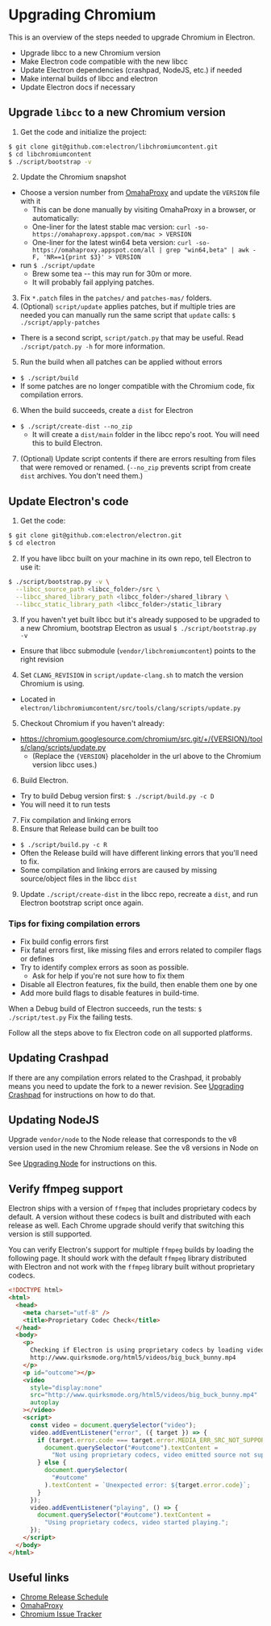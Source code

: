 # Upgrading Chromium

This is an overview of the steps needed to upgrade Chromium in Electron.

- Upgrade libcc to a new Chromium version
- Make Electron code compatible with the new libcc
- Update Electron dependencies (crashpad, NodeJS, etc.) if needed
- Make internal builds of libcc and electron
- Update Electron docs if necessary

## Upgrade `libcc` to a new Chromium version

1. Get the code and initialize the project:

```sh
$ git clone git@github.com:electron/libchromiumcontent.git
$ cd libchromiumcontent
$ ./script/bootstrap -v
```

2. Update the Chromium snapshot

- Choose a version number from [OmahaProxy](https://omahaproxy.appspot.com/)
  and update the `VERSION` file with it
  - This can be done manually by visiting OmahaProxy in a browser, or automatically:
  - One-liner for the latest stable mac version: `curl -so- https://omahaproxy.appspot.com/mac > VERSION`
  - One-liner for the latest win64 beta version: `curl -so- https://omahaproxy.appspot.com/all | grep "win64,beta" | awk -F, 'NR==1{print $3}' > VERSION`
- run `$ ./script/update`
  - Brew some tea -- this may run for 30m or more.
  - It will probably fail applying patches.

3. Fix `*.patch` files in the `patches/` and `patches-mas/` folders.
4. (Optional) `script/update` applies patches, but if multiple tries are needed
   you can manually run the same script that `update` calls:
   `$ ./script/apply-patches`

- There is a second script, `script/patch.py` that may be useful.
  Read `./script/patch.py -h` for more information.

5. Run the build when all patches can be applied without errors

- `$ ./script/build`
- If some patches are no longer compatible with the Chromium code,
  fix compilation errors.

6. When the build succeeds, create a `dist` for Electron

- `$ ./script/create-dist --no_zip`
  - It will create a `dist/main` folder in the libcc repo's root.
    You will need this to build Electron.

7. (Optional) Update script contents if there are errors resulting from files
   that were removed or renamed. (`--no_zip` prevents script from create `dist`
   archives. You don't need them.)

## Update Electron's code

1. Get the code:

```sh
$ git clone git@github.com:electron/electron.git
$ cd electron
```

2. If you have libcc built on your machine in its own repo,
   tell Electron to use it:

```sh
$ ./script/bootstrap.py -v \
  --libcc_source_path <libcc_folder>/src \
  --libcc_shared_library_path <libcc_folder>/shared_library \
  --libcc_static_library_path <libcc_folder>/static_library
```

3. If you haven't yet built libcc but it's already supposed to be upgraded
   to a new Chromium, bootstrap Electron as usual
   `$ ./script/bootstrap.py -v`

- Ensure that libcc submodule (`vendor/libchromiumcontent`) points to the
  right revision

4. Set `CLANG_REVISION` in `script/update-clang.sh` to match the version
   Chromium is using.

- Located in `electron/libchromiumcontent/src/tools/clang/scripts/update.py`

5. Checkout Chromium if you haven't already:

- https://chromium.googlesource.com/chromium/src.git/+/{VERSION}/tools/clang/scripts/update.py
  - (Replace the `{VERSION}` placeholder in the url above to the Chromium
    version libcc uses.)

6. Build Electron.

- Try to build Debug version first: `$ ./script/build.py -c D`
- You will need it to run tests

7. Fix compilation and linking errors
8. Ensure that Release build can be built too

- `$ ./script/build.py -c R`
- Often the Release build will have different linking errors that you'll
  need to fix.
- Some compilation and linking errors are caused by missing source/object
  files in the libcc `dist`

9. Update `./script/create-dist` in the libcc repo, recreate a `dist`, and
   run Electron bootstrap script once again.

### Tips for fixing compilation errors

- Fix build config errors first
- Fix fatal errors first, like missing files and errors related to compiler
  flags or defines
- Try to identify complex errors as soon as possible.
  - Ask for help if you're not sure how to fix them
- Disable all Electron features, fix the build, then enable them one by one
- Add more build flags to disable features in build-time.

When a Debug build of Electron succeeds, run the tests:
`$ ./script/test.py`
Fix the failing tests.

Follow all the steps above to fix Electron code on all supported platforms.

## Updating Crashpad

If there are any compilation errors related to the Crashpad, it probably means
you need to update the fork to a newer revision. See
[Upgrading Crashpad](https://github.com/electron/electron/tree/master/docs/development/upgrading-crashpad.md)
for instructions on how to do that.

## Updating NodeJS

Upgrade `vendor/node` to the Node release that corresponds to the v8 version
used in the new Chromium release. See the v8 versions in Node on

See [Upgrading Node](https://github.com/electron/electron/tree/master/docs/development/upgrading-node.md)
for instructions on this.

## Verify ffmpeg support

Electron ships with a version of `ffmpeg` that includes proprietary codecs by
default. A version without these codecs is built and distributed with each
release as well. Each Chrome upgrade should verify that switching this version
is still supported.

You can verify Electron's support for multiple `ffmpeg` builds by loading the
following page. It should work with the default `ffmpeg` library distributed
with Electron and not work with the `ffmpeg` library built without proprietary
codecs.

```html
<!DOCTYPE html>
<html>
  <head>
    <meta charset="utf-8" />
    <title>Proprietary Codec Check</title>
  </head>
  <body>
    <p>
      Checking if Electron is using proprietary codecs by loading video from
      http://www.quirksmode.org/html5/videos/big_buck_bunny.mp4
    </p>
    <p id="outcome"></p>
    <video
      style="display:none"
      src="http://www.quirksmode.org/html5/videos/big_buck_bunny.mp4"
      autoplay
    ></video>
    <script>
      const video = document.querySelector("video");
      video.addEventListener("error", ({ target }) => {
        if (target.error.code === target.error.MEDIA_ERR_SRC_NOT_SUPPORTED) {
          document.querySelector("#outcome").textContent =
            "Not using proprietary codecs, video emitted source not supported error event.";
        } else {
          document.querySelector(
            "#outcome"
          ).textContent = `Unexpected error: ${target.error.code}`;
        }
      });
      video.addEventListener("playing", () => {
        document.querySelector("#outcome").textContent =
          "Using proprietary codecs, video started playing.";
      });
    </script>
  </body>
</html>
```

## Useful links

- [Chrome Release Schedule](https://www.chromium.org/developers/calendar)
- [OmahaProxy](http://omahaproxy.appspot.com)
- [Chromium Issue Tracker](https://bugs.chromium.org/p/chromium)
